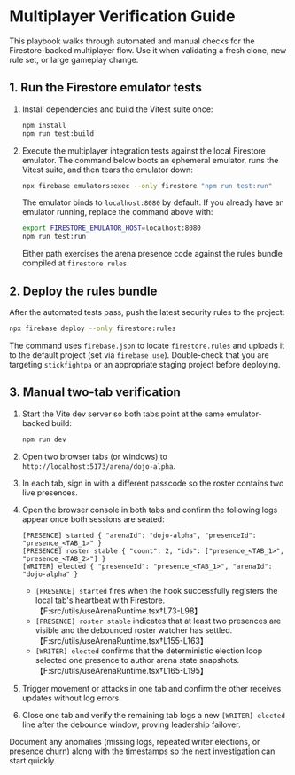 # Multiplayer Verification Guide

This playbook walks through automated and manual checks for the Firestore-backed multiplayer flow. Use it when validating a fresh clone, new rule set, or large gameplay change.

## 1. Run the Firestore emulator tests

1. Install dependencies and build the Vitest suite once:
   ```bash
   npm install
   npm run test:build
   ```
2. Execute the multiplayer integration tests against the local Firestore emulator. The command below boots an ephemeral emulator, runs the Vitest suite, and then tears the emulator down:
   ```bash
   npx firebase emulators:exec --only firestore "npm run test:run"
   ```
   The emulator binds to `localhost:8080` by default. If you already have an emulator running, replace the command above with:
   ```bash
   export FIRESTORE_EMULATOR_HOST=localhost:8080
   npm run test:run
   ```
   Either path exercises the arena presence code against the rules bundle compiled at `firestore.rules`.

## 2. Deploy the rules bundle

After the automated tests pass, push the latest security rules to the project:

```bash
npx firebase deploy --only firestore:rules
```

The command uses `firebase.json` to locate `firestore.rules` and uploads it to the default project (set via `firebase use`). Double-check that you are targeting `stickfightpa` or an appropriate staging project before deploying.

## 3. Manual two-tab verification

1. Start the Vite dev server so both tabs point at the same emulator-backed build:
   ```bash
   npm run dev
   ```
2. Open two browser tabs (or windows) to `http://localhost:5173/arena/dojo-alpha`.
3. In each tab, sign in with a different passcode so the roster contains two live presences.
4. Open the browser console in both tabs and confirm the following logs appear once both sessions are seated:

   ```text
   [PRESENCE] started { "arenaId": "dojo-alpha", "presenceId": "presence_<TAB_1>" }
   [PRESENCE] roster stable { "count": 2, "ids": ["presence_<TAB_1>", "presence_<TAB_2>"] }
   [WRITER] elected { "presenceId": "presence_<TAB_1>", "arenaId": "dojo-alpha" }
   ```

   * `[PRESENCE] started` fires when the hook successfully registers the local tab's heartbeat with Firestore.【F:src/utils/useArenaRuntime.tsx†L73-L98】
   * `[PRESENCE] roster stable` indicates that at least two presences are visible and the debounced roster watcher has settled.【F:src/utils/useArenaRuntime.tsx†L155-L163】
   * `[WRITER] elected` confirms that the deterministic election loop selected one presence to author arena state snapshots.【F:src/utils/useArenaRuntime.tsx†L165-L195】

5. Trigger movement or attacks in one tab and confirm the other receives updates without log errors.
6. Close one tab and verify the remaining tab logs a new `[WRITER] elected` line after the debounce window, proving leadership failover.

Document any anomalies (missing logs, repeated writer elections, or presence churn) along with the timestamps so the next investigation can start quickly.
